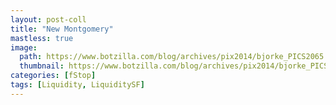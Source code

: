 ```yaml
---
layout: post-coll
title: "New Montgomery"
mastless: true
image:
  path: https://www.botzilla.com/blog/archives/pix2014/bjorke_PICS2065.jpg
  thumbnail: https://www.botzilla.com/blog/archives/pix2014/bjorke_PICS2065.jpg
categories: [fStop]
tags: [Liquidity, LiquiditySF]
---
```





